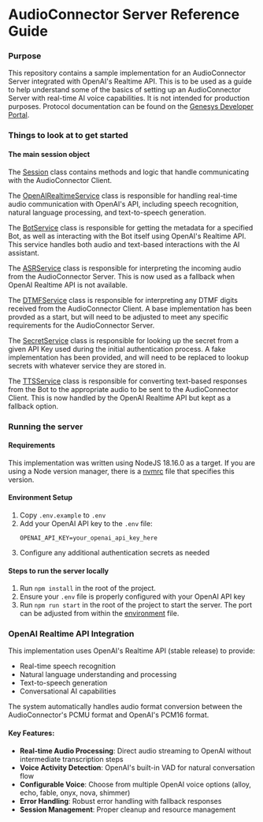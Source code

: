 # AudioConnector Server Reference Guide

### Purpose
This repository contains a sample implementation for an AudioConnector Server integrated with OpenAI's Realtime API. This is to be used as a guide to help understand some of the basics of setting up an AudioConnector Server with real-time AI voice capabilities. It is not intended for production purposes. Protocol documentation can be found on the [Genesys Developer Portal](https://developer.genesys.cloud/devapps/audiohook/).

### Things to look at to get started

#### The main session object
The [Session](./src/common/session.ts) class contains methods and logic that handle communicating with the AudioConnector Client.

The [OpenAIRealtimeService](./src/services/openai-realtime-service.ts) class is responsible for handling real-time audio communication with OpenAI's API, including speech recognition, natural language processing, and text-to-speech generation.

The [BotService](./src/services/bot-service.ts) class is responsible for getting the metadata for a specified Bot, as well as interacting with the Bot itself using OpenAI's Realtime API. This service handles both audio and text-based interactions with the AI assistant.

The [ASRService](./src/services/asr-service.ts) class is responsible for interpreting the incoming audio from the AudioConnector Server. This is now used as a fallback when OpenAI Realtime API is not available.

The [DTMFService](./src/services/dtmf-service.ts) class is responsible for interpreting any DTMF digits received from the AudioConnector Client. A base implementation has been provded as a start, but will need to be adjusted to meet any specific requirements for the AudioConnector Server.

The [SecretService](./src/services/secret-service.ts) class is responsible for looking up the secret from a given API Key used during the initial authentication process. A fake implementation has been provided, and will need to be replaced to lookup secrets with whatever service they are stored in.

The [TTSService](./src/services/tts-service.ts) class is responsible for converting text-based responses from the Bot to the appropriate audio to be sent to the AudioConnector Client. This is now handled by the OpenAI Realtime API but kept as a fallback option.

### Running the server

#### Requirements
This implementation was written using NodeJS 18.16.0 as a target. If you are using a Node version manager, there is a [nvmrc](./.nvmrc) file that specifies this version.

#### Environment Setup
1) Copy `.env.example` to `.env`
2) Add your OpenAI API key to the `.env` file:
   ```
   OPENAI_API_KEY=your_openai_api_key_here
   ```
3) Configure any additional authentication secrets as needed

#### Steps to run the server locally
1) Run `npm install` in the root of the project.
2) Ensure your `.env` file is properly configured with your OpenAI API key
3) Run `npm run start` in the root of the project to start the server. The port can be adjusted from within the [environment](./.env) file.

### OpenAI Realtime API Integration

This implementation uses OpenAI's Realtime API (stable release) to provide:
- Real-time speech recognition
- Natural language understanding and processing
- Text-to-speech generation
- Conversational AI capabilities

The system automatically handles audio format conversion between the AudioConnector's PCMU format and OpenAI's PCM16 format.

#### Key Features:
- **Real-time Audio Processing**: Direct audio streaming to OpenAI without intermediate transcription steps
- **Voice Activity Detection**: OpenAI's built-in VAD for natural conversation flow
- **Configurable Voice**: Choose from multiple OpenAI voice options (alloy, echo, fable, onyx, nova, shimmer)
- **Error Handling**: Robust error handling with fallback responses
- **Session Management**: Proper cleanup and resource management